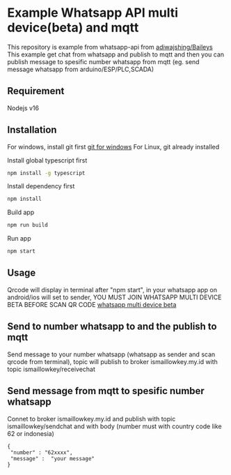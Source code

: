 # Example Whatsapp API multi device(beta) and mqtt

This repository is example from whatsapp-api from [adiwajshing/Baileys](https://github.com/adiwajshing/Baileys/tree/multi-device)
This example get chat from whatsapp and publish to mqtt and then you can publish message to spesific number whatsapp from mqtt (eg. send message whatsapp from arduino/ESP/PLC,SCADA)

## Requirement
Nodejs v16 

## Installation
For windows, install git first [git for windows](https://gitforwindows.org/)
For Linux, git already installed

Install global typescript first
```bash
npm install -g typescript
```

Install dependency first
```bash
npm install
```

Build app
```bash
npm run build
```

Run app
```bash
npm start
```

## Usage
Qrcode will display in terminal after "npm start", in your whatsapp app on android/ios will set to sender, YOU MUST JOIN WHATSAPP MULTI DEVICE BETA BEFORE SCAN QR CODE [whatsapp multi device beta](https://faq.whatsapp.com/web/download-and-installation/how-to-join-or-leave-the-multi-device-beta/?lang=en)

## Send to number whatsapp to and the publish to mqtt 
Send message to your number whatsapp (whatsapp as sender and scan qrcode from terminal), topic will publish to broker ismaillowkey.my.id with topic ismaillowkey/receivechat

## Send message from mqtt to spesific number whatsapp
Connet to broker ismaillowkey.my.id and publish with topic ismaillowkey/sendchat and with body (number must with country code like 62 or indonesia)
```
{
 "number" : "62xxxx",
 "message" :  "your message"
}
```
